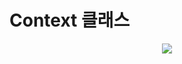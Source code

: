 # Context 클래스

<p align="center">
  <img src="https://t1.daumcdn.net/cfile/tistory/991D23465D1EBAA81D" />
</p>
